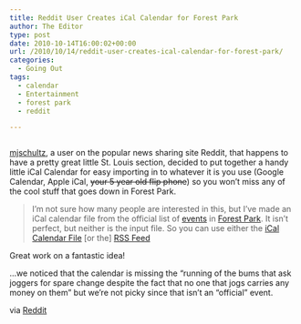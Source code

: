 ```yaml
---
title: Reddit User Creates iCal Calendar for Forest Park
author: The Editor
type: post
date: 2010-10-14T16:00:02+00:00
url: /2010/10/14/reddit-user-creates-ical-calendar-for-forest-park/
categories:
  - Going Out
tags:
  - calendar
  - Entertainment
  - forest park
  - reddit

---
```

<img class="alignright size-full wp-image-7331" title="redditguy" src="http://media.punchingkitty.com/wordpress/2010/10/redditguy.jpeg?filter=resize&w=250" alt="" />

[mjschultz][1], a user on the popular news sharing site Reddit, that happens to have a pretty great little St. Louis section, decided to put together a handy little iCal Calendar for easy importing in to whatever it is you use (Google Calendar, Apple iCal, <span style="text-decoration: line-through;">your 5 year old flip phone</span>) so you won&#8217;t miss any of the cool stuff that goes down in Forest Park.

> I&#8217;m not sure how many people are interested in this, but I&#8217;ve made an iCal calendar file from the official list of [events][2] in [Forest Park][3]. It isn&#8217;t perfect, but neither is the input file. So you can use either the [iCal Calendar File][4] [or the] [RSS Feed][5]

Great work on a fantastic idea!

&#8230;we noticed that the calendar is missing the &#8220;running of the bums that ask joggers for spare change despite the fact that no one that jogs carries any money on them&#8221; but we&#8217;re not picky since that isn&#8217;t an &#8220;official&#8221; event.

via <a href="http://www.reddit.com/r/StLouis/comments/dpzob/ever_wonder_what_events_are_coming_up_in_forest/" target="_blank">Reddit</a>

 [1]: http://www.reddit.com/user/mjschultz
 [2]: http://www.forestparkforever.org/wp-content/uploads/2010/10/forest-park-event-calendar-2010-fall-edition-rev.pdf
 [3]: http://www.forestparkforever.org/
 [4]: http://dev.beyond-syntax.com/forest_park/events.ics
 [5]: http://dev.beyond-syntax.com/forest_park/events.rss